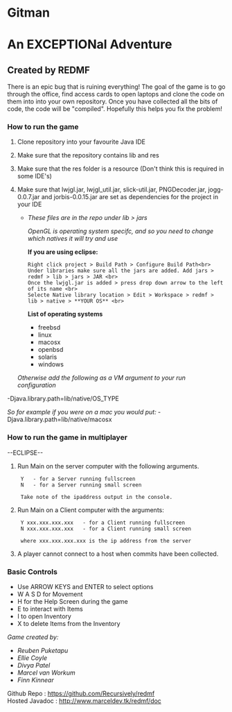 # Gitman

# An EXCEPTIONal Adventure

## Created by REDMF

There is an epic bug that is ruining everything! The goal of the game is to go through the office, find access cards to open laptops and clone the code on them into into your own repository. Once you have collected all the bits of code, the code will be "compiled". Hopefully this helps you fix the problem! 

### How to run the game

1. Clone repository into your favourite Java IDE
2. Make sure that the repository contains lib and res
3. Make sure that the res folder is a resource (Don't think this is required in some IDE's)
4. Make sure that lwjgl.jar, lwjgl_util.jar, slick-util.jar, PNGDecoder.jar, jogg-0.0.7.jar and jorbis-0.0.15.jar are set as dependencies for the project in your IDE
   - *These files are in the repo under lib > jars*

      *OpenGL is operating system specifc, and so you need to change which natives it will try and use*

      **If you are using eclipse:**
      
         Right click project > Build Path > Configure Build Path<br>
         Under libraries make sure all the jars are added. Add jars > redmf > lib > jars > JAR <br>
         Once the lwjgl.jar is added > press drop down arrow to the left of its name <br>
         Selecte Native library location > Edit > Workspace > redmf > lib > native > **YOUR OS** <br>
         
   
      **List of operating systems**
      
     - freebsd
     - linux
     - macosx
     - openbsd
     - solaris
     - windows
   
   *Otherwise add the following as a VM argument to your run configuration*

  -Djava.library.path=lib/native/OS_TYPE
  
  *So for example if you were on a mac you would put:*
  -Djava.library.path=lib/native/macosx
  
  

### How to run the game in multiplayer

--ECLIPSE--
  
1. Run Main on the server computer with the following arguments.

        Y   - for a Server running fullscreen
        N   - for a Server running small screen

        Take note of the ipaddress output in the console.

2. Run Main on a Client computer with the arguments:

        Y xxx.xxx.xxx.xxx   - for a Client running fullscreen
        N xxx.xxx.xxx.xxx   - for a Client running small screen

        where xxx.xxx.xxx.xxx is the ip address from the server 

3. A player cannot connect to a host when commits have been collected.

### Basic Controls
   - Use ARROW KEYS and ENTER to select options
   - W A S D for Movement
   - H for the Help Screen during the game
   - E to interact with Items
   - I to open Inventory
   - X to delete Items from the Inventory


  
*Game created by:*
- *Reuben Puketapu*
- *Ellie Coyle*
- *Divya Patel*
- *Marcel van Workum*
- *Finn Kinnear*

Github Repo : https://github.com/Recursively/redmf<br>
Hosted Javadoc : http://www.marceldev.tk/redmf/doc
